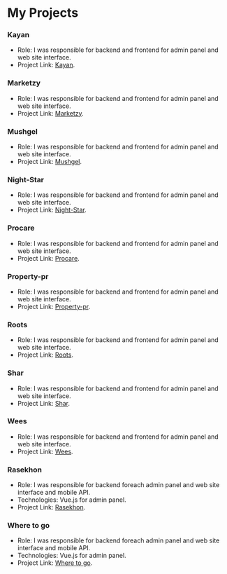 # My Projects

### Kayan
* Role: I was responsible for backend and frontend for admin panel and web site interface.
* Project Link: [Kayan](kayanintl.com.sa).

### Marketzy
* Role: I was responsible for backend and frontend for admin panel and web site interface.
* Project Link: [Marketzy](marketzy.net).

### Mushgel
* Role: I was responsible for backend and frontend for admin panel and web site interface.
* Project Link: [Mushgel](mushgel.com).

### Night-Star
* Role: I was responsible for backend and frontend for admin panel and web site interface.
* Project Link: [Night-Star](https://night-star.net/).

### Procare
* Role: I was responsible for backend and frontend for admin panel and web site interface.
* Project Link: [Procare](https://procare.b.alyomhost.org/).

### Property-pr
* Role: I was responsible for backend and frontend for admin panel and web site interface.
* Project Link: [Property-pr](propertypr.net).

### Roots
* Role: I was responsible for backend and frontend for admin panel and web site interface.
* Project Link: [Roots](https://roots-united-ksa.com/).

### Shar
* Role: I was responsible for backend and frontend for admin panel and web site interface.
* Project Link: [Shar](fmalegal.com).

### Wees
* Role: I was responsible for backend and frontend for admin panel and web site interface.
* Project Link: [Wees](https://weesksa.com/).

### Rasekhon
* Role: I was responsible for backend foreach admin panel and web site interface and mobile API.
* Technologies: Vue.js for admin panel.
* Project Link: [Rasekhon](https://alrasekhoun.com).

### Where to go
* Role: I was responsible for backend foreach admin panel and web site interface and mobile API.
* Technologies: Vue.js for admin panel.
* Project Link: [Where to go](https://wheretogoo.com/).

